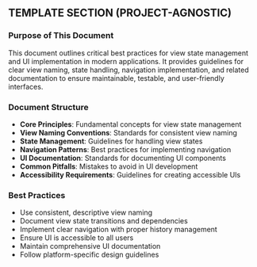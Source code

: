 ## TEMPLATE SECTION (PROJECT-AGNOSTIC)

### Purpose of This Document
This document outlines critical best practices for view state management and UI implementation in modern applications. It provides guidelines for clear view naming, state handling, navigation implementation, and related documentation to ensure maintainable, testable, and user-friendly interfaces.

### Document Structure
- **Core Principles**: Fundamental concepts for view state management
- **View Naming Conventions**: Standards for consistent view naming
- **State Management**: Guidelines for handling view states
- **Navigation Patterns**: Best practices for implementing navigation
- **UI Documentation**: Standards for documenting UI components
- **Common Pitfalls**: Mistakes to avoid in UI development
- **Accessibility Requirements**: Guidelines for creating accessible UIs

### Best Practices
- Use consistent, descriptive view naming
- Document view state transitions and dependencies
- Implement clear navigation with proper history management
- Ensure UI is accessible to all users
- Maintain comprehensive UI documentation
- Follow platform-specific design guidelines
